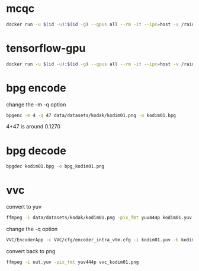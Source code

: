 # mcqc
```bash
docker run -u $(id -u):$(id -g) --gpus all --rm -it --ipc=host -v /raid/zhuxiaosu/codes/mcqc:/workspace/mcqc -v /raid/zhuxiaosu/datasets:/workspace/mcqc/data zhongbazhu/mcqc:base /bin/bash
```

# tensorflow-gpu
```bash
docker run -u $(id -u):$(id -g) --gpus all --rm -it --ipc=host -v /raid/zhuxiaosu/codes/mcqc:/workspace/mcqc -v /raid/zhuxiaosu/datasets:/workspace/mcqc/data tensorflow/tensorflow:2.5.1-gpu /bin/bash
```


# bpg encode
change the -m -q option

```bash
bpgenc -m 4 -q 47 data/datasets/kodak/kodim01.png -o kodim01.bpg
```

4+47 is around 0.1270


# bpg decode
```bash
bpgdec kodim01.bpg -o bpg_kodim01.png
```

# vvc
convert to yuv
```bash
ffmpeg -i data/datasets/kodak/kodim01.png -pix_fmt yuv444p kodim01.yuv
```
change the -q option
```bash
VVC/EncoderApp -c VVC/cfg/encoder_intra_vtm.cfg -i kodim01.yuv -b kodim01.bin -o out.yuv -f 1 -fr 2 -wdt 768 -hgt 512 -q 32 --OutputBitDepth=8 --OutputBitDepthC=8 --InputChromaFormat=444
```

convert back to png
```bash
ffmpeg -i out.yuv -pix_fmt yuv444p vvc_kodim01.png
```
